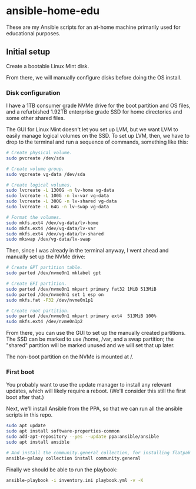 # ansible-home-edu

These are my Ansible scripts for an at-home machine primarily used for educational purposes.

## Initial setup

Create a bootable Linux Mint disk.

From there, we will manually configure disks before doing the OS install.

### Disk configuration

I have a 1TB consumer grade NVMe drive for the boot partition and OS files,
and a refurbished 1.92TB enterprise grade SSD for home directories and some other shared files.

The GUI for Linux Mint doesn't let you set up LVM,
but we want LVM to easily manage logical volumes on the SSD.
To set up LVM, then, we have to drop to the terminal and run a sequence of commands,
something like this:

```sh
# Create physical volume.
sudo pvcreate /dev/sda

# Create volume group.
sudo vgcreate vg-data /dev/sda

# Create logical volumes.
sudo lvcreate -L 1300G -n lv-home vg-data
sudo lvcreate -L 100G -n lv-var vg-data
sudo lvcreate -L 300G -n lv-shared vg-data
sudo lvcreate -L 64G -n lv-swap vg-data

# Format the volumes.
sudo mkfs.ext4 /dev/vg-data/lv-home
sudo mkfs.ext4 /dev/vg-data/lv-var
sudo mkfs.ext4 /dev/vg-data/lv-shared
sudo mkswap /dev/vg-data/lv-swap
```

Then, since I was already in the terminal anyway,
I went ahead and manually set up the NVMe drive:

```sh
# Create GPT partition table.
sudo parted /dev/nvme0n1 mklabel gpt

# Create EFI partition.
sudo parted /dev/nvme0n1 mkpart primary fat32 1MiB 513MiB
sudo parted /dev/nvme0n1 set 1 esp on
sudo mkfs.fat -F32 /dev/nvme0n1p1

# Create root partition.
sudo parted /dev/nvme0n1 mkpart primary ext4  513MiB 100%
sudo mkfs.ext4 /dev/nvme0n1p2
```

From there, you can use the GUI to set up the manually created partitions.
The SSD can be marked to use /home, /var, and a swap partition;
the "shared" partition will be marked unused and we will set that up later.

The non-boot partition on the NVMe is mounted at /.

### First boot

You probably want to use the update manager to install any relevant updates,
which will likely require a reboot.
(We'll consider this still the first boot after that.)

Next, we'll install Ansible from the PPA,
so that we can run all the ansible scripts in this repo.

```sh
sudo apt update
sudo apt install software-properties-common
sudo add-apt-repository --yes --update ppa:ansible/ansible
sudo apt install ansible

# And install the community.general collection, for installing flatpak apps from ansible.
ansible-galaxy collection install community.general
```

Finally we should be able to run the playbook:

```sh
ansible-playbook -i inventory.ini playbook.yml -v -K
```
